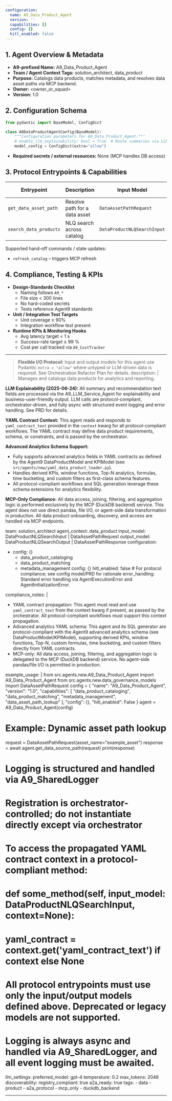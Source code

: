 ```yaml
---
configuration:
  name: A9_Data_Product_Agent
  version: ''
  capabilities: []
  config: {}
  hitl_enabled: false
---
```


## 1. Agent Overview & Metadata
- **A9-prefixed Name:** A9_Data_Product_Agent
- **Team / Agent Context Tags:** solution_architect, data_product
- **Purpose:** Catalogs data products, matches metadata, and resolves data asset paths via MCP backend.
- **Owner:** <owner_or_squad>
- **Version:** 1.0

## 2. Configuration Schema
```python
from pydantic import BaseModel, ConfigDict

class A9DataProductAgentConfig(BaseModel):
    """Configuration parameters for A9_Data_Product_Agent."""
    # enable_llm_explainability: bool = True  # Route summaries via LLM service
    model_config = ConfigDict(extra="allow")
```
- **Required secrets / external resources:** None (MCP handles DB access)

## 3. Protocol Entrypoints & Capabilities
| Entrypoint | Description | Input Model | Output Model | Side-effects |
|------------|-------------|-------------|--------------|--------------|
| `get_data_asset_path` | Resolve path for a data asset | `DataAssetPathRequest` | `DataAssetPathResponse` | logs events |
| `search_data_products` | NLQ search across catalog | `DataProductNLQSearchInput` | `DataProductNLQSearchOutput` | logs query |

Supported hand-off commands / state updates:
- `refresh_catalog` – triggers MCP refresh

## 4. Compliance, Testing & KPIs
- **Design-Standards Checklist**
  - Naming follows `A9_*`
  - File size < 300 lines
  - No hard-coded secrets
  - Tests reference Agent9 standards
- **Unit / Integration Test Targets**
  - Unit coverage ≥ 90%
  - Integration workflow test present
- **Runtime KPIs & Monitoring Hooks**
  - Avg latency target < 1 s
  - Success-rate target ≥ 99 %
  - Cost per call tracked via `A9_CostTracker`

---

> **Flexible I/O Protocol:** Input and output models for this agent use Pydantic `extra = "allow"` where untyped or LLM-driven data is required. See Orchestration Refactor Plan for details.
description: |
  Manages and catalogs data products for analytics and reporting.
  
  **LLM Explainability (2025-06-24):**
  All summary and recommendation text fields are processed via the A9_LLM_Service_Agent for explainability and business-user-friendly output. LLM calls are protocol-compliant, orchestrator-driven, and fully async with structured event logging and error handling. See PRD for details.
  
  **YAML Contract Context:**
  This agent reads and responds to `yaml_contract_text` provided in the `context` kwarg for all protocol-compliant workflows. The YAML contract may define data product requirements, schema, or constraints, and is passed by the orchestrator.
  
  **Advanced Analytics Schema Support:**
  - Fully supports advanced analytics fields in YAML contracts as defined by the Agent9 DataProductModel and KPIModel (see `src/agents/new/yaml_data_product_loader.py`).
  - Handles derived KPIs, window functions, Top-N analytics, formulas, time bucketing, and custom filters as first-class schema features.
  - All protocol-compliant workflows and SQL generation leverage these schema extensions for analytics flexibility.
  
  **MCP-Only Compliance:**
  All data access, joining, filtering, and aggregation logic is performed exclusively by the MCP (DuckDB backend) service. This agent does not use direct pandas, file I/O, or agent-side data transformation in production. All data product onboarding, discovery, and access are handled via MCP endpoints.

team: solution_architect
agent_context: data_product
input_model: DataProductNLQSearchInput | DataAssetPathRequest
output_model: DataProductNLQSearchOutput | DataAssetPathResponse
configuration:
  - config: {}
      - data_product_cataloging
      - data_product_matching
      - metadata_management
    config: {}
    hitl_enabled: false  # For protocol compliance; see config model/PRD for rationale
error_handling: Standard error handling via AgentExecutionError and AgentInitializationError.

compliance_notes: |
  - YAML contract propagation: This agent must read and use `yaml_contract_text` from the context kwarg if present, as passed by the orchestrator. All protocol-compliant workflows must support this context propagation.
  - Advanced analytics YAML schema: This agent and its SQL generator are protocol-compliant with the Agent9 advanced analytics schema (see DataProductModel/KPIModel), supporting derived KPIs, window functions, Top-N, custom formulas, time bucketing, and custom filters directly from YAML contracts.
  - MCP-only: All data access, joining, filtering, and aggregation logic is delegated to the MCP (DuckDB backend) service. No agent-side pandas/file I/O is permitted in production.

example_usage: |
  from src.agents.new.A9_Data_Product_Agent import A9_Data_Product_Agent
  from src.agents.new.data_governance_models import DataAssetPathRequest
  config = {
      "name": "A9_Data_Product_Agent",
      "version": "1.0",
      "capabilities": [
          "data_product_cataloging",
          "data_product_matching",
          "metadata_management",
          "data_asset_path_lookup"
      ],
      "config": {},
      "hitl_enabled": False
  }
  agent = A9_Data_Product_Agent(config)
  # Example: Dynamic asset path lookup
  request = DataAssetPathRequest(asset_name="example_asset")
  response = await agent.get_data_source_path(request)
  print(response)
  # Logging is structured and handled via A9_SharedLogger
  # Registration is orchestrator-controlled; do not instantiate directly except via orchestrator
  # To access the propagated YAML contract context in a protocol-compliant method:
  # def some_method(self, input_model: DataProductNLQSearchInput, context=None):
  #     yaml_contract = context.get('yaml_contract_text') if context else None
  # All protocol entrypoints must use only the input/output models defined above. Deprecated or legacy models are not supported.
  # Logging is always async and handled via A9_SharedLogger, and all event logging must be awaited.

llm_settings:
  preferred_model: gpt-4
  temperature: 0.2
  max_tokens: 2048
discoverability:
  registry_compliant: true
  a2a_ready: true
  tags:
    - data
    - product
    - a2a_protocol
    - mcp_only
    - duckdb_backend

---

